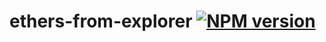 # ethers-from-explorer [![NPM version](https://badge.fury.io/js/ethers-from-explorer.svg)](http://badge.fury.io/js/ethers-from-explorer)
